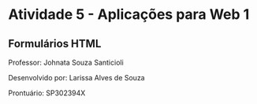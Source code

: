 # Atividade 5 - Aplicações para Web 1

## Formulários HTML

Professor: Johnata Souza Santicioli

Desenvolvido por: Larissa Alves de Souza

Prontuário: SP302394X
